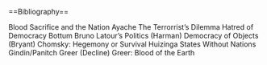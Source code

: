 ==Bibliography==



Blood Sacrifice and the Nation
Ayache
The Terrorrist’s Dilemma
Hatred of Democracy
Bottum
Bruno Latour’s Politics (Harman)
Democracy of Objects (Bryant)
Chomsky: Hegemony or Survival
Huizinga
States Without Nations
Gindin/Panitch
Greer (Decline)
Greer: Blood of the Earth
